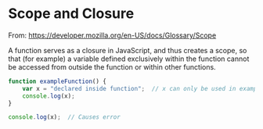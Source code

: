 # Scope and Closure

From:
https://developer.mozilla.org/en-US/docs/Glossary/Scope

A function serves as a closure in JavaScript, and thus creates a scope, so that
(for example) a variable defined exclusively within the function cannot be
accessed from outside the function or within other functions.

```js
function exampleFunction() {
    var x = "declared inside function";  // x can only be used in exampleFunction
    console.log(x);
}

console.log(x);  // Causes error
```
